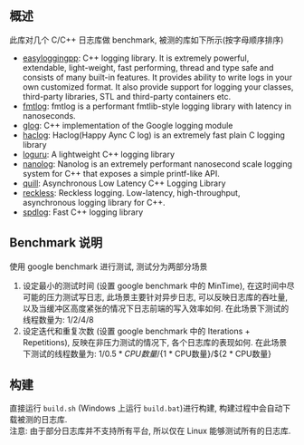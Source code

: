 ## 概述
此库对几个 C/C++ 日志库做 benchmark, 被测的库如下所示(按字母顺序排序)  
* [easyloggingpp](https://github.com/abumq/easyloggingpp): C++ logging library. It is extremely powerful, extendable, light-weight, fast performing, thread and type safe and consists of many built-in features. It provides ability to write logs in your own customized format. It also provide support for logging your classes, third-party libraries, STL and third-party containers etc.
* [fmtlog](https://github.com/MengRao/fmtlog): fmtlog is a performant fmtlib-style logging library with latency in nanoseconds.
* [glog](https://github.com/google/glog): C++ implementation of the Google logging module
* [haclog](https://github.com/MuggleWei/haclog): Haclog(Happy Aync C log) is an extremely fast plain C logging library
* [loguru](https://github.com/emilk/loguru): A lightweight C++ logging library
* [nanolog](https://github.com/PlatformLab/NanoLog): Nanolog is an extremely performant nanosecond scale logging system for C++ that exposes a simple printf-like API. 
* [quill](https://github.com/odygrd/quill): Asynchronous Low Latency C++ Logging Library
* [reckless](https://github.com/mattiasflodin/reckless/tree/master): Reckless logging. Low-latency, high-throughput, asynchronous logging library for C++.
* [spdlog](https://github.com/gabime/spdlog): Fast C++ logging library

## Benchmark 说明
使用 google benchmark 进行测试, 测试分为两部分场景
1. 设定最小的测试时间 (设置 google benchmark 中的 MinTime), 在这时间中尽可能的压力测试写日志, 此场景主要针对异步日志, 可以反映日志库的吞吐量, 以及当缓冲区高度紧张的情况下日志前端的写入效率如何. 在此场景下测试的线程数量为: 1/2/4/8
2. 设定迭代和重复次数 (设置 google benchmark 中的 Iterations + Repetitions), 反映在非压力测试的情况下, 各个日志库的表现如何. 在此场景下测试的线程数量为: 1/${0.5 * CPU数量}/${1 * CPU数量}/${2 * CPU数量}

## 构建
直接运行 `build.sh` (Windows 上运行 `build.bat`)进行构建, 构建过程中会自动下载被测的日志库.   
注意: 由于部分日志库并不支持所有平台, 所以仅在 Linux 能够测试所有的日志库.  
